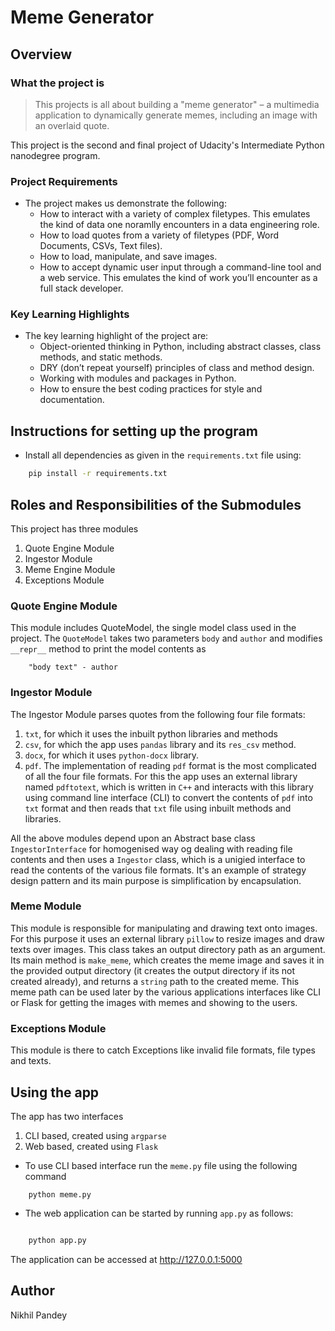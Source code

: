 # Meme Generator

## Overview
### What the project is
> This projects is all about building a "meme generator" – a multimedia application to dynamically generate memes, including an image with an overlaid quote.

This project is the second and final project of Udacity's Intermediate Python nanodegree program.


### Project Requirements
- The project makes us demonstrate the following:
    - How to interact with a variety of complex filetypes. This emulates the kind of data one noramlly encounters in a data engineering role.
    - How to load quotes from a variety of filetypes (PDF, Word Documents, CSVs, Text files).
    - How to load, manipulate, and save images.
    - How to accept dynamic user input through a command-line tool and a web service. This emulates the kind of work you’ll encounter as a full stack developer.

### Key Learning Highlights
- The key learning highlight of the project are:
    - Object-oriented thinking in Python, including abstract classes, class methods, and static methods.
    - DRY (don’t repeat yourself) principles of class and method design.
    - Working with modules and packages in Python.
    - How to ensure the best coding practices for style and documentation.

## Instructions for setting up the program
- Install all dependencies as given in the `requirements.txt` file using:

```bash
    pip install -r requirements.txt
```

## Roles and Responsibilities of the Submodules
This project has three modules
1. Quote Engine Module
1. Ingestor Module
1. Meme Engine Module
1. Exceptions Module

### Quote Engine Module
This module includes QuoteModel, the single model class used in the project. The `QuoteModel` takes two parameters `body` and `author` and modifies `__repr__` method to print the model contents as
```
    "body text" - author
```

### Ingestor Module
The Ingestor Module parses quotes from the following four file formats:
1. `txt`, for which it uses the inbuilt python libraries and methods
1. `csv`, for which the app uses `pandas` library and its `res_csv` method.
1.  `docx`, for which it uses `python-docx` library.
1.  `pdf`. The implementation of reading `pdf` format is the most complicated of all the four file formats. For this the app uses an external library named `pdftotext`, which is written in `C++` and interacts with this library using command line interface (CLI) to convert the contents of `pdf` into `txt` format and then reads that `txt` file using inbuilt methods and libraries. 

All the above modules depend upon an Abstract base class `IngestorInterface` for homogenised way og dealing with reading file contents and then uses a `Ingestor` class, which is a unigied interface to read the contents of the various file formats. It's an example of strategy design pattern and its main purpose is simplification by encapsulation.

### Meme Module

This module is responsible for manipulating and drawing text onto images. For this purpose it uses an external library `pillow` to resize images and draw texts over images.
This class  takes an output directory path as an argument. Its main method is `make_meme`, which creates the meme image and saves it in the provided output directory (it creates the output directory if its not created already), and returns a `string` path to the created meme. This meme path can be used later by the various applications interfaces like CLI or Flask for getting the images with memes and showing to the users.

### Exceptions Module
This module is there to catch Exceptions like invalid file formats, file types and texts.

## Using the app
The app has two interfaces 
1. CLI based, created using `argparse`
1. Web based, created using `Flask`

- To use CLI based interface run the `meme.py` file using the following command

```
    python meme.py
```

- The web application can be started by running `app.py` as  follows:
```bash

    python app.py
```

The application can be accessed at http://127.0.0.1:5000

## Author
Nikhil Pandey



